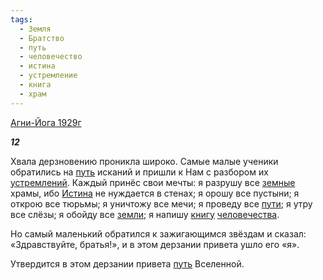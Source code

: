 ```yaml
---
tags:
  - Земля
  - Братство
  - путь
  - человечество
  - истина
  - устремление
  - книга
  - храм
---
```

[Агни-Йога 1929г](https://127.0.0.1:4002/agni/1929)

___12___

Хвала дерзновению проникла широко. Самые малые ученики обратились на [путь](../../../tags/#путь) исканий и пришли к Нам с разбором их [устремлений](../../../tags/#устремление). Каждый принёс свои мечты: я разрушу все [земные](../../../tags/#Земля) храмы, ибо [Истина](../../../tags/#истина) не нуждается в стенах; я орошу все пустыни; я открою все тюрьмы; я уничтожу все мечи; я проведу все [пути](../../../tags/#путь); я утру все слёзы; я обойду все [земли](../../../tags/#Земля); я напишу [книгу](../../../tags/#книга) [человечества](../../../tags/#человечество).   

Но самый маленький обратился к зажигающимся звёздам и сказал: «Здравствуйте, братья!», и в этом дерзании привета ушло его «я».   

Утвердится в этом дерзании привета [путь](../../../tags/#путь) Вселенной.